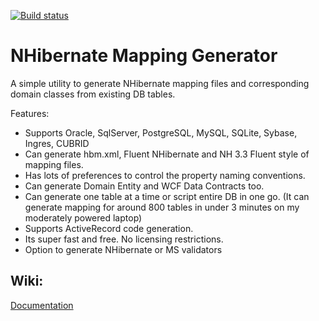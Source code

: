 [![Build status](https://ci.appveyor.com/api/projects/status/4dt1m3f57ufblmhd?svg=true)](https://ci.appveyor.com/project/RaviRanjan/nmg)

# NHibernate Mapping Generator

A simple utility to generate NHibernate mapping files and corresponding domain classes from existing DB tables.

Features:
- Supports Oracle, SqlServer, PostgreSQL, MySQL, SQLite, Sybase, Ingres, CUBRID
- Can generate hbm.xml, Fluent NHibernate and NH 3.3 Fluent style of mapping files.
- Has lots of preferences to control the property naming conventions.
- Can generate Domain Entity and WCF Data Contracts too.
- Can generate one table at a time or script entire DB in one go. (It can generate mapping for around 800 tables in under 3 minutes on my moderately powered laptop)
- Supports ActiveRecord code generation.
- Its super fast and free. No licensing restrictions.
- Option to generate NHibernate or MS validators

## Wiki:

[Documentation](https://github.com/rvrn22/nmg/wiki)
